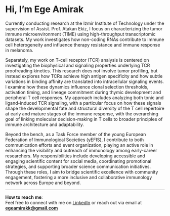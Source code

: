 # Hi, I’m Ege Amirak

Currently conducting research at the Izmir Institute of Technology under the supervision of Assist. Prof. Atakan Ekiz, I focus on characterizing the tumor immune microenvironment (TIME) using high-throughput transcriptomic datasets. My work investigates how non-coding RNAs contribute to immune cell heterogeneity and influence therapy resistance and immune response in melanoma.

Separately, my work on T-cell receptor (TCR) analysis is centered on investigating the biophysical and signaling properties underlying TCR proofreading kinetics. This research does not involve tumor profiling, but instead explores how TCRs achieve high antigen specificity and how subtle variations in binding affinity are translated into intracellular signaling events. I examine how these dynamics influence clonal selection thresholds, activation timing, and lineage commitment during thymic development and peripheral T cell responses. My approach includes analyzing both tonic and ligand-induced TCR signaling, with a particular focus on how these signals shape the developmental fate and structural diversity of the T cell repertoire at early and mature stages of the immune response, with the overarching goal of linking molecular decision-making in T cells to broader principles of immune architecture and adaptability.

Beyond the bench, as a Task Force member of the young European Federation of Immunological Societies (yEFIS), I contribute to both communication efforts and event organization, playing an active role in enhancing the visibility and outreach of immunology among early-career researchers. My responsibilities include developing accessible and engaging scientific content for social media, coordinating promotional strategies, and supporting broader science communication initiatives. Through these roles, I aim to bridge scientific excellence with community engagement, fostering a more inclusive and collaborative immunology network across Europe and beyond.

---

**How to reach me**:  
Feel free to connect with me on [LinkedIn](https://www.linkedin.com/in/ege-amirak) or reach out via email at **egeamirakk@gmail.com**
